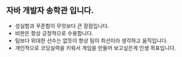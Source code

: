 ## 자바 개발자 송학관 입니다. ##
- 성실함과 꾸준함이 무엇보다 큰 장점입니다.
- 비판은 항상 긍정적으로 수용합니다.
- 팀보다 위대한 선수는 없듯이 항상 팀이 최선이라 생각하고 움직입니다.
- 개인적으로 코딩실력을 키워서 게임을 만들어 보고싶은게 인생 목표입니다.
